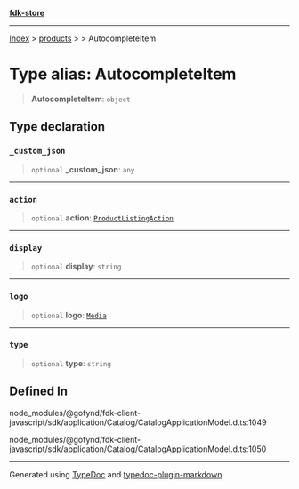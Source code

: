 [**fdk-store**](../../../README.md)
***

[Index](../../../API.md) > [products](../../README.md) > [<internal>](../README.md) > AutocompleteItem

# Type alias: AutocompleteItem

> **AutocompleteItem**: `object`

## Type declaration

### `_custom_json`

> `optional` **\_custom\_json**: `any`

***

### `action`

> `optional` **action**: [`ProductListingAction`](../../../brands/internal_/type-aliases/type-alias.ProductListingAction.md)

***

### `display`

> `optional` **display**: `string`

***

### `logo`

> `optional` **logo**: [`Media`](../../../brands/internal_/type-aliases/type-alias.Media.md)

***

### `type`

> `optional` **type**: `string`

## Defined In

node\_modules/@gofynd/fdk-client-javascript/sdk/application/Catalog/CatalogApplicationModel.d.ts:1049

node\_modules/@gofynd/fdk-client-javascript/sdk/application/Catalog/CatalogApplicationModel.d.ts:1050

***
Generated using [TypeDoc](https://typedoc.org/) and [typedoc-plugin-markdown](https://www.npmjs.com/package/typedoc-plugin-markdown)
